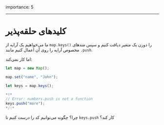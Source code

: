 importance: 5

---

# کلیدهای حلقه‌پذیر

ما می‌خواهیم یک آرایه از `map.keys()` را دورن یک متغیر دیافت کنیم و سپس متدهای مخصوص آرایه را روی آن اعمال کنیم مانند `.push`.

اما کار نمی‌کند:

```js run
let map = new Map();

map.set("name", "John");

let keys = map.keys();

*!*
// Error: numbers.push is not a function
keys.push("more");
*/!*
```

چرا؟ چگونه می‌توانیم کد را درست کنیم تا `keys.push` کار کند؟
